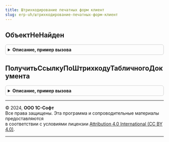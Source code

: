 ```yaml
---
title: Штрихкодирование печатных форм клиент
slug: erp-uh/штрихкодирование-печатных-форм-клиент
---
```



## ОбъектНеНайден
<details style="margin: 1em 0; padding: 0.5em; border: 1px solid #ccc; border-radius: 6px;">

<summary style="font-weight: bold; cursor: pointer;">Описание, пример вызова</summary>

```bsl

// Процедура - Объект не найден
//
// Параметры:
//  Штрихкод - Строка - Штрихкод
//  ИскатьПоВсемОбъектам - Булево - Искать по всем объектам.
//
Процедура ОбъектНеНайден(Штрихкод, ИскатьПоВсемОбъектам = Истина) Экспорт
```

Пример вызова
```bsl
ШтрихкодированиеПечатныхФормКлиент.ОбъектНеНайден(Штрихкод, ИскатьПоВсемОбъектам);
```
</details>

## ПолучитьСсылкуПоШтрихкодуТабличногоДокумента
<details style="margin: 1em 0; padding: 0.5em; border: 1px solid #ccc; border-radius: 6px;">

<summary style="font-weight: bold; cursor: pointer;">Описание, пример вызова</summary>

```bsl

// Функция - Получить ссылку по штрихкоду табличного документа
//
// Параметры:
//  Штрихкод - Строка - Штрихкод
//  Менеджеры - Массив - Менеджеры документов.
//
// Возвращаемое значение:
//  Массив - Массив ссылок на найденные документы.
//
Функция ПолучитьСсылкуПоШтрихкодуТабличногоДокумента(Штрихкод, Менеджеры = Неопределено) Экспорт
```

Пример вызова
```bsl
Результат = ШтрихкодированиеПечатныхФормКлиент.ПолучитьСсылкуПоШтрихкодуТабличногоДокумента(Штрихкод, Менеджеры);
```
</details>

---

© 2024, **ООО 1С-Софт**  
Все права защищены. Эта программа и сопроводительные материалы предоставляются  
в соответствии с условиями лицензии [Attribution 4.0 International (CC BY 4.0)](https://creativecommons.org/licenses/by/4.0/legalcode).

---
